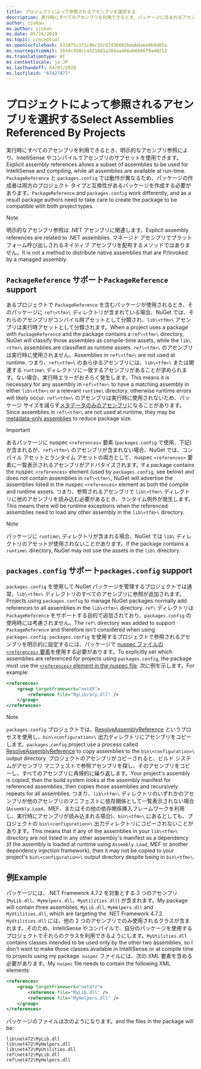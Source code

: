 ```yaml
---
title: プロジェクトによって参照されるアセンブリを選択する
description: 実行時にすべてのアセンブリを利用できるとき、パッケージに含まれるアセンブリのサブセットをコンパイラで利用できるようにします。
author: zivkan
ms.author: zivkan
ms.date: 05/24/2019
ms.topic: conceptual
ms.openlocfilehash: b32075c3f2c06c15c07d36602bdabdaee8b9405a
ms.sourcegitcommit: 2b50c450cca521681a384aa466ab666679a40213
ms.translationtype: HT
ms.contentlocale: ja-JP
ms.lasthandoff: 04/07/2020
ms.locfileid: "67427477"
---
```

# <a name="select-assemblies-referenced-by-projects"></a><span data-ttu-id="27d62-103">プロジェクトによって参照されるアセンブリを選択する</span><span class="sxs-lookup"><span data-stu-id="27d62-103">Select Assemblies Referenced By Projects</span></span>

<span data-ttu-id="27d62-104">実行時にすべてのアセンブリを利用できるとき、明示的なアセンブリ参照により、IntelliSense やコンパイルでアセンブリのサブセットを使用できます。</span><span class="sxs-lookup"><span data-stu-id="27d62-104">Explicit assembly references allows a subset of assemblies to be used for IntelliSense and compiling, while all assemblies are available at run-time.</span></span> <span data-ttu-id="27d62-105">`PackageReference` と `packages.config` では動作が異なるため、パッケージの作成者は両方のプロジェクト タイプと互換性があるパッケージを作成する必要があります。</span><span class="sxs-lookup"><span data-stu-id="27d62-105">`PackageReference` and `packages.config` work differently, and as a result package authors need to take care to create the package to be compatible with both project types.</span></span>

> [!Note]
> <span data-ttu-id="27d62-106">明示的なアセンブリ参照は .NET アセンブリに関連します。</span><span class="sxs-lookup"><span data-stu-id="27d62-106">Explicit assembly references are related to .NET assemblies.</span></span> <span data-ttu-id="27d62-107">マネージド アセンブリでプラットフォーム呼び出しされるネイティブ アセンブリを配布するメソッドではありません。</span><span class="sxs-lookup"><span data-stu-id="27d62-107">It is not a method to distribute native assemblies that are P/Invoked by a managed assembly.</span></span>

## <a name="packagereference-support"></a><span data-ttu-id="27d62-108">`PackageReference` サポート</span><span class="sxs-lookup"><span data-stu-id="27d62-108">`PackageReference` support</span></span>

<span data-ttu-id="27d62-109">あるプロジェクトで `PackageReference` を含むパッケージが使用されるとき、そのパッケージに `ref\<tfm>\` ディレクトリが含まれている場合、NuGet では、それらのアセンブリがコンパイル時アセットとして分類され、`lib\<tfm>\` アセンブリは実行時アセットとして分類されます。</span><span class="sxs-lookup"><span data-stu-id="27d62-109">When a project uses a package with `PackageReference` and the package contains a `ref\<tfm>\` directory, NuGet will classify those assembles as compile-time assets, while the `lib\<tfm>\` assemblies are classified as runtime assets.</span></span> <span data-ttu-id="27d62-110">`ref\<tfm>\` のアセンブリは実行時に使用されません。</span><span class="sxs-lookup"><span data-stu-id="27d62-110">Assemblies in `ref\<tfm>\` are not used at runtime.</span></span> <span data-ttu-id="27d62-111">つまり、`ref\<tfm>\` のあらゆるアセンブリには、`lib\<tfm>\` または関連する `runtime\` ディレクトリに一致するアセンブリがあることが求められます。ない場合、実行時エラーがおそらく発生します。</span><span class="sxs-lookup"><span data-stu-id="27d62-111">This means it is necessary for any assembly in `ref\<tfm>\` to have a matching assembly in either `lib\<tfm>\` or a relevant `runtime\` directory, otherwise runtime errors will likely occur.</span></span> <span data-ttu-id="27d62-112">`ref\<tfm>\` のアセンブリは実行時に使用されないため、パッケージ サイズを減らす[メタデータのみのアセンブリ](https://github.com/dotnet/roslyn/blob/master/docs/features/refout.md)になることがあります。</span><span class="sxs-lookup"><span data-stu-id="27d62-112">Since assemblies in `ref\<tfm>\` are not used at runtime, they may be [metadata-only assemblies](https://github.com/dotnet/roslyn/blob/master/docs/features/refout.md) to reduce package size.</span></span>

> [!Important]
> <span data-ttu-id="27d62-113">あるパッケージに nuspec `<references>` 要素 (`packages.config` で使用、下記) が含まれるが、`ref\<tfm>\` のアセンブリが含まれない場合、NuGet では、コンパイル アセットとランタイム アセットの両方として、nuspec `<references>` 要素に一覧表示されるアセンブリがアドバタイズされます。</span><span class="sxs-lookup"><span data-stu-id="27d62-113">If a package contains the nuspec `<references>` element (used by `packages.config`, see below) and does not contain assemblies in `ref\<tfm>\`, NuGet will advertise the assemblies listed in the nuspec `<references>` element as both the compile and runtime assets.</span></span> <span data-ttu-id="27d62-114">つまり、参照されるアセンブリで `lib\<tfm>\` ディレクトリに他のアセンブリを読み込む必要があるとき、ランタイム例外が発生します。</span><span class="sxs-lookup"><span data-stu-id="27d62-114">This means there will be runtime exceptions when the referenced assemblies need to load any other assembly in the `lib\<tfm>\` directory.</span></span>

> [!Note]
> <span data-ttu-id="27d62-115">パッケージに `runtime\` ディレクトリが含まれる場合、NuGet では `lib\` ディレクトリのアセットが使用されないことがあります。</span><span class="sxs-lookup"><span data-stu-id="27d62-115">If the package contains a `runtime\` directory, NuGet may not use the assets in the `lib\` directory.</span></span>

## <a name="packagesconfig-support"></a><span data-ttu-id="27d62-116">`packages.config` サポート</span><span class="sxs-lookup"><span data-stu-id="27d62-116">`packages.config` support</span></span>

<span data-ttu-id="27d62-117">`packages.config` を使用して NuGet パッケージを管理するプロジェクトでは通常、`lib\<tfm>\` ディレクトリのすべてのアセンブリに参照が追加されます。</span><span class="sxs-lookup"><span data-stu-id="27d62-117">Projects using `packages.config` to manage NuGet packages normally add references to all assemblies in the `lib\<tfm>\` directory.</span></span> <span data-ttu-id="27d62-118">`ref\` ディレクトリは `PackageReference` をサポートする目的で追加されており、`packages.config` の使用時には考慮されません。</span><span class="sxs-lookup"><span data-stu-id="27d62-118">The `ref\` directory was added to support `PackageReference` and therefore isn't considered when using `packages.config`.</span></span> <span data-ttu-id="27d62-119">`packages.config` を使用するプロジェクトで参照されるアセンブリを明示的に設定するには、パッケージで [nuspec ファイルの `<references>` 要素](../reference/nuspec.md#explicit-assembly-references)を使用する必要があります。</span><span class="sxs-lookup"><span data-stu-id="27d62-119">To explicitly set which assemblies are referenced for projects using `packages.config`, the package must use the [`<references>` element in the nuspec file](../reference/nuspec.md#explicit-assembly-references).</span></span> <span data-ttu-id="27d62-120">次に例を示します。</span><span class="sxs-lookup"><span data-stu-id="27d62-120">For example:</span></span>

```xml
<references>
    <group targetFramework="net45">
        <reference file="MyLibrary.dll" />
    </group>
</references>
```

> [!Note]
> <span data-ttu-id="27d62-121">`packages.config` プロジェクトでは、[ResolveAssemblyReference](https://github.com/Microsoft/msbuild/blob/master/documentation/wiki/ResolveAssemblyReference.md) というプロセスを使用し、`bin\<configuration>\` 出力ディレクトリにアセンブリをコピーします。</span><span class="sxs-lookup"><span data-stu-id="27d62-121">`packages.config` project use a process called [ResolveAssemblyReference](https://github.com/Microsoft/msbuild/blob/master/documentation/wiki/ResolveAssemblyReference.md) to copy assemblies to the `bin\<configuration>\` output directory.</span></span> <span data-ttu-id="27d62-122">プロジェクトのアセンブリがコピーされると、ビルド システムがアセンブリ マニフェストで参照アセンブリを探し、そのアセンブリをコピーし、すべてのアセンブリに再帰的に繰り返します。</span><span class="sxs-lookup"><span data-stu-id="27d62-122">Your project's assembly is copied, then the build system looks at the assembly manifest for referenced assemblies, then copies those assemblies and recursively repeats for all assemblies.</span></span> <span data-ttu-id="27d62-123">つまり、`lib\<tfm>\` ディレクトリのいずれかのアセンブリが他のアセンブリのマニフェストに依存関係として一覧表示されない場合 (`Assembly.Load`、MEF、またはその他の依存関係挿入フレームワークを利用し、実行時にアセンブリが読み込まれる場合)、`bin\<tfm>\` にあるとしても、プロジェクトの `bin\<configuration>\` 出力ディレクトリにコピーされないことがあります。</span><span class="sxs-lookup"><span data-stu-id="27d62-123">This means that if any of the assemblies in your `lib\<tfm>\` directory are not listed in any other assembly's manifest as a dependency (if the assembly is loaded at runtime using `Assembly.Load`, MEF or another dependency injection framework), then it may not be copied to your project's `bin\<configuration>\` output directory despite being in `bin\<tfm>\`.</span></span>

## <a name="example"></a><span data-ttu-id="27d62-124">例</span><span class="sxs-lookup"><span data-stu-id="27d62-124">Example</span></span>

<span data-ttu-id="27d62-125">パッケージには、.NET Framework 4.7.2 を対象とする 3 つのアセンブリ (`MyLib.dll`、`MyHelpers.dll`、`MyUtilities.dll`) が含まれます。</span><span class="sxs-lookup"><span data-stu-id="27d62-125">My package will contain three assemblies, `MyLib.dll`, `MyHelpers.dll` and `MyUtilities.dll`, which are targeting the .NET Framework 4.7.2.</span></span> <span data-ttu-id="27d62-126">`MyUtilities.dll` には、他の 2 つのアセンブリでのみ使用されるクラスが含まれます。そのため、IntelliSense やコンパイルで、自分のパッケージを使用するプロジェクトでそれらのクラスを利用できるようにします。</span><span class="sxs-lookup"><span data-stu-id="27d62-126">`MyUtilities.dll` contains classes intended to be used only by the other two assemblies, so I don't want to make those classes available in IntelliSense or at compile time to projects using my package.</span></span> <span data-ttu-id="27d62-127">`nuspec` ファイルには、次の XML 要素を含める必要があります。</span><span class="sxs-lookup"><span data-stu-id="27d62-127">My `nuspec` file needs to contain the following XML elements:</span></span>

```xml
<references>
    <group targetFramework="net472">
        <reference file="MyLib.dll" />
        <reference file="MyHelpers.dll" />
    </group>
</references>
```

<span data-ttu-id="27d62-128">パッケージのファイルは次のようになります。</span><span class="sxs-lookup"><span data-stu-id="27d62-128">and the files in the package will be:</span></span>

```text
lib\net472\MyLib.dll
lib\net472\MyHelpers.dll
lib\net472\MyUtilities.dll
ref\net472\MyLib.dll
ref\net472\MyHelpers.dll
```
